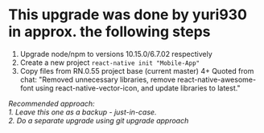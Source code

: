 # This upgrade was done by yuri930 in approx. the following steps
1. Upgrade node/npm to versions 10.15.0/6.7.02 respectively
2. Create a new project
```react-native init "Mobile-App"```
3. Copy files from RN.0.55 project base (current master)
4+ Quoted from chat: "Removed unnecessary libraries, remove react-native-awesome-font using react-native-vector-icon, and update libraries to latest."

*Recommended approach:*  
*1. Leave this one as a backup - just-in-case.*  
*2. Do a separate upgrade using git upgrade approach*  
